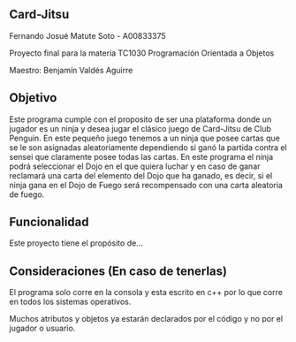## Card-Jitsu
Fernando Josué Matute Soto - A00833375

Proyecto final para la materia TC1030 Programación Orientada a Objetos

Maestro: Benjamín Valdés Aguirre

## Objetivo
Este programa cumple con el proposito de ser una plataforma donde un jugador es un ninja y desea jugar el clásico juego de Card-Jitsu de Club Penguin. En este pequeño juego tenemos a un ninja que posee cartas que se le son asignadas aleatoriamente dependiendo si ganó la partida contra el sensei que claramente posee todas las cartas. En este programa el ninja podrá seleccionar el Dojo en el que quiera luchar y en caso de ganar reclamará una carta del elemento del Dojo que ha ganado, es decir, si el ninja gana en el Dojo de Fuego será recompensado con una carta aleatoria de fuego.

## Funcionalidad
Este proyecto tiene el propósito de...

## Consideraciones (En caso de tenerlas)
El programa solo corre en la consola y esta escrito en c++ por lo que corre en todos los sistemas operativos. 

Muchos atributos y objetos ya estarán declarados por el código y no por el jugador o usuario.
